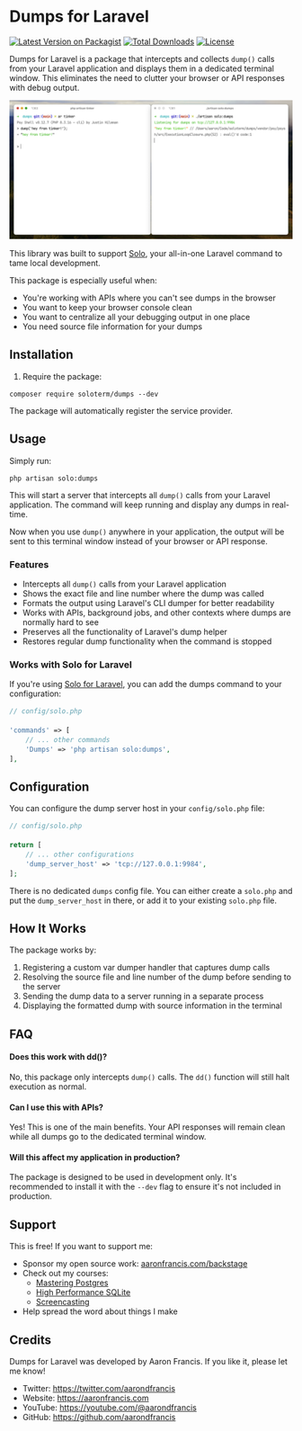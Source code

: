 # Dumps for Laravel

[![Latest Version on Packagist](https://img.shields.io/packagist/v/soloterm/dumps)](https://packagist.org/packages/soloterm/dumps)
[![Total Downloads](https://img.shields.io/packagist/dt/soloterm/dumps)](https://packagist.org/packages/soloterm/dumps)
[![License](https://img.shields.io/packagist/l/soloterm/dumps)](https://packagist.org/packages/soloterm/dumps)

Dumps for Laravel is a package that intercepts and collects `dump()` calls from your Laravel application and displays
them in a dedicated terminal window. This eliminates the need to clutter your browser or API responses with debug
output.

![Screenshot](https://github.com/soloterm/dumps/blob/main/art/screenshot.png?raw=true)

This library was built to support [Solo](https://github.com/soloterm/solo), your all-in-one Laravel command to tame
local development.

This package is especially useful when:

- You're working with APIs where you can't see dumps in the browser
- You want to keep your browser console clean
- You want to centralize all your debugging output in one place
- You need source file information for your dumps


## Installation

1. Require the package:

```shell
composer require soloterm/dumps --dev
```

The package will automatically register the service provider.

## Usage

Simply run:

```shell
php artisan solo:dumps
```

This will start a server that intercepts all `dump()` calls from your Laravel application. The command will keep running
and display any dumps in real-time.

Now when you use `dump()` anywhere in your application, the output will be sent to this terminal window instead of your
browser or API response.

### Features

- Intercepts all `dump()` calls from your Laravel application
- Shows the exact file and line number where the dump was called
- Formats the output using Laravel's CLI dumper for better readability
- Works with APIs, background jobs, and other contexts where dumps are normally hard to see
- Preserves all the functionality of Laravel's dump helper
- Restores regular dump functionality when the command is stopped

### Works with Solo for Laravel

If you're using [Solo for Laravel](https://github.com/soloterm/solo), you can add the dumps command to your
configuration:

```php
// config/solo.php

'commands' => [
    // ... other commands
    'Dumps' => 'php artisan solo:dumps',
],
```

## Configuration

You can configure the dump server host in your `config/solo.php` file:

```php
// config/solo.php

return [
    // ... other configurations
    'dump_server_host' => 'tcp://127.0.0.1:9984',
];
```

There is no dedicated `dumps` config file. You can either create a `solo.php` and put the `dump_server_host` in there, or add it to your existing `solo.php` file.

## How It Works

The package works by:

1. Registering a custom var dumper handler that captures dump calls
2. Resolving the source file and line number of the dump before sending to the server
3. Sending the dump data to a server running in a separate process
4. Displaying the formatted dump with source information in the terminal

## FAQ

#### Does this work with dd()?

No, this package only intercepts `dump()` calls. The `dd()` function will still halt execution as normal.

#### Can I use this with APIs?

Yes! This is one of the main benefits. Your API responses will remain clean while all dumps go to the dedicated terminal
window.

#### Will this affect my application in production?

The package is designed to be used in development only. It's recommended to install it with the `--dev` flag to ensure
it's not included in production.

## Support

This is free! If you want to support me:

- Sponsor my open source work: [aaronfrancis.com/backstage](https://aaronfrancis.com/backstage)
- Check out my courses:
    - [Mastering Postgres](https://masteringpostgres.com)
    - [High Performance SQLite](https://highperformancesqlite.com)
    - [Screencasting](https://screencasting.com)
- Help spread the word about things I make

## Credits

Dumps for Laravel was developed by Aaron Francis. If you like it, please let me know!

- Twitter: https://twitter.com/aarondfrancis
- Website: https://aaronfrancis.com
- YouTube: https://youtube.com/@aarondfrancis
- GitHub: https://github.com/aarondfrancis